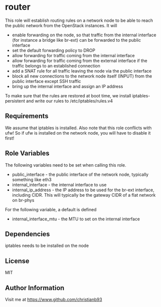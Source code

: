 router
=========

This role will establish routing rules on a network node to be able to reach the public network from the OpenStack instances. It will

* enable forwarding on the node, so that traffic from the internal interface (for instance a bridge like br-ext) can be forwarded to the public interface
* set the default forwarding policy to DROP
* allow forwarding for traffic coming from the internal interface
* allow forwarding for traffic coming from the external interface if the traffic belongs to an established connection
* add a SNAT rule for all traffic leaving the node via the public interface
* block all new connections to the network node itself (INPUT) from the public interface except SSH traffic 
* bring up the internal interface and assign an IP address 

To make sure that the rules are restored at boot time, we install iptables-persistent and write our rules to /etc/iptables/rules.v4

Requirements
------------

We assume that iptables is installed. Also note that this role conflicts with  ufw! So if ufw is installed on the network node, you will have to disable it first!


Role Variables
--------------

The following variables need to be set when calling this role.

* public_interface - the public interface of the network node, typically something like eth3
* internal_interface - the internal interface to use
* internal_ip_address - the IP address to be used for the br-ext interface, including CIDR. This will typically be the gateway CIDR of a flat network on br-phys

For the following variable, a default is defined

* internal_interface_mtu - the MTU to set on the internal interface


Dependencies
------------

iptables needs to be installed on the node


License
-------

MIT

Author Information
------------------

Visit me at https://www.github.com/christianb93
